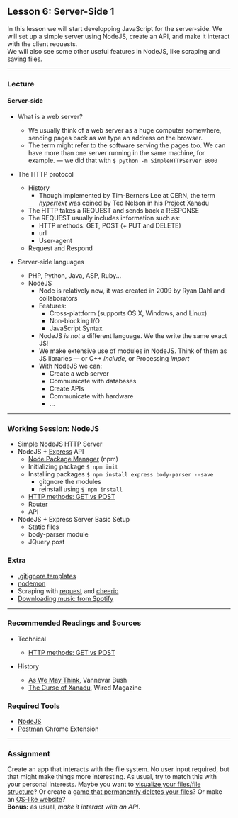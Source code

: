 ## Lesson 6: Server-Side 1

In this lesson we will start developping JavaScript for the server-side. We will set up a simple server using NodeJS, create an API, and make it interact with the client requests.  
We will also see some other useful features in NodeJS, like scraping and saving files.

---

### Lecture

#### Server-side

* What is a web server?  
	* We usually think of a web server as a huge computer somewhere, sending pages back as we type an address on the browser.
	* The term might refer to the software serving the pages too. We can have more than one server running in the same machine, for example. — we did that with  ```$ python -m SimpleHTTPServer 8000```

* The HTTP protocol
	* History
		* Though implemented by Tim-Berners Lee at CERN, the term *hypertext* was coined by Ted Nelson in his Project Xanadu
	* The HTTP takes a REQUEST and sends back a RESPONSE
	* The REQUEST usually includes information such as:
		* HTTP methods: GET, POST (+ PUT and DELETE)
		* url
		* User-agent
	* Request and Respond
* Server-side languages
	* PHP, Python, Java, ASP, Ruby...
	* NodeJS
		* Node is relatively new, it was created in 2009 by Ryan Dahl and collaborators
		* Features:
			* Cross-plattform (supports OS X, Windows, and Linux)
			* Non-blocking I/O
			* JavaScript Syntax
		* NodeJS *is not* a different language. We the write the same exact JS!
		* We make extensive use of modules in NodeJS. Think of them as JS libraries — or C++ *include*, or Processing *import*
		* With NodeJS we can:
			* Create a web server
			* Communicate with databases
			* Create APIs
			* Communicate with hardware
			* ...

---

### Working Session: NodeJS

* Simple NodeJS HTTP Server
* NodeJS + [Express](http://expressjs.com/) API
	* [Node Package Manager](https://www.npmjs.com/) (npm)
	* Initializing package ```$ npm init```
	* Installing packages ```$ npm install express body-parser --save```
		* gitgnore the modules
		* reinstall using ```$ npm install```
	* [HTTP methods: GET vs POST](http://www.w3schools.com/tags/ref_httpmethods.asp)
	* Router
	* API
* NodeJS + Express Server Basic Setup
	* Static files
	* body-parser module
	* JQuery post

	
### Extra

* [.gitignore templates](https://github.com/github/gitignore)
* [nodemon](https://www.npmjs.com/package/nodemon)
* Scraping with [request](https://www.npmjs.com/package/request) and [cheerio](https://www.npmjs.com/package/cheerio)
* [Downloading music from Spotify](https://github.com/TooTallNate/node-spotify-web)

---

### Recommended Readings and Sources

* Technical
	* [HTTP methods: GET vs POST](http://www.w3schools.com/tags/ref_httpmethods.asp)

* History
	* [As We May Think](http://www.theatlantic.com/magazine/archive/1945/07/as-we-may-think/303881/), Vannevar Bush
	* [The Curse of Xanadu](http://archive.wired.com/wired/archive/3.06/xanadu.html), Wired Magazine


### Required Tools

* [NodeJS](https://nodejs.org/)
* [Postman](https://chrome.google.com/webstore/detail/postman-rest-client/fdmmgilgnpjigdojojpjoooidkmcomcm?hl=en) Chrome Extension

---

### Assignment

Create an app that interacts with the file system. No user input required, but that might make things more interesting. As usual, try to match this with your personal interests. Maybe you want to [visualize your files/file structure](https://gabrielmfadt.wordpress.com/2014/02/23/defrag-style-data-visualization/)? Or create a [game that permanently deletes your files](http://www.stfj.net/art/2009/loselose/)? Or make an [OS-like website](http://www.windows93.net/)?  
**Bonus:** as usual, *make it interact with an API*.